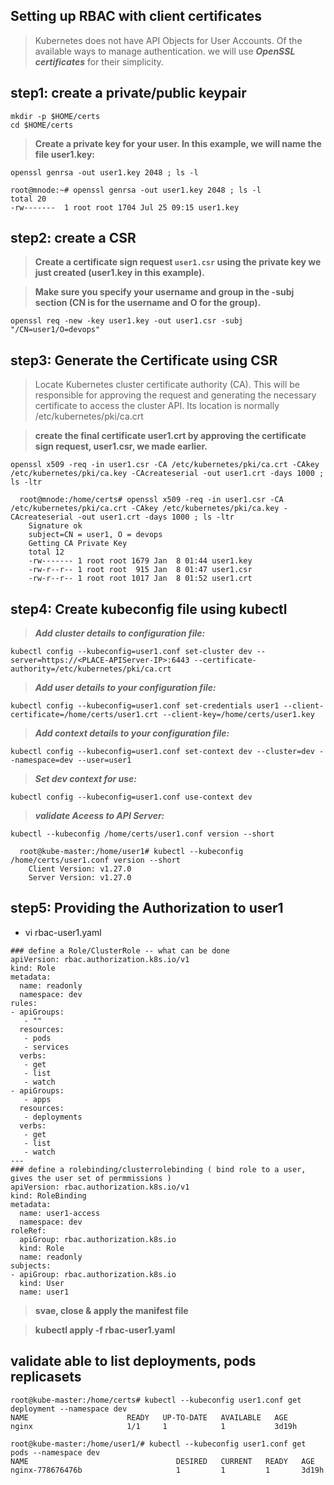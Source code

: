 ## Setting up RBAC with client certificates

> Kubernetes does not have API Objects for User Accounts. Of the available ways to manage authentication. we will use ***OpenSSL certificates*** for their simplicity. 

## step1: create a private/public keypair 

```
mkdir -p $HOME/certs
cd $HOME/certs
```

> **Create a private key for your user. In this example, we will name the file user1.key:**

`openssl genrsa -out user1.key 2048 ; ls -l`

```
root@mnode:~# openssl genrsa -out user1.key 2048 ; ls -l 
total 20
-rw-------  1 root root 1704 Jul 25 09:15 user1.key

```
## step2: create a CSR

> **Create a certificate sign request `user1.csr` using the private key we just created (user1.key in this example).** 

> **Make sure you specify your username and group in the -subj section (CN is for the username and O for the group).**

   `openssl req -new -key user1.key -out user1.csr -subj "/CN=user1/O=devops"`

## step3: Generate the Certificate using CSR 

> Locate Kubernetes cluster certificate authority (CA). This will be responsible for approving the request and generating the necessary certificate to access the cluster API. Its location is normally /etc/kubernetes/pki/ca.crt

> **create the final certificate user1.crt by approving the certificate sign request, user1.csr, we made earlier.**
  
  `openssl x509 -req -in user1.csr -CA /etc/kubernetes/pki/ca.crt -CAkey /etc/kubernetes/pki/ca.key -CAcreateserial -out user1.crt -days 1000 ; ls -ltr`


```
  root@mnode:/home/certs# openssl x509 -req -in user1.csr -CA /etc/kubernetes/pki/ca.crt -CAkey /etc/kubernetes/pki/ca.key -CAcreateserial -out user1.crt -days 1000 ; ls -ltr
	Signature ok
	subject=CN = user1, O = devops
	Getting CA Private Key
	total 12
	-rw------- 1 root root 1679 Jan  8 01:44 user1.key
	-rw-r--r-- 1 root root  915 Jan  8 01:47 user1.csr
	-rw-r--r-- 1 root root 1017 Jan  8 01:52 user1.crt
```

## step4: Create kubeconfig file using kubectl 

> ***Add cluster details to configuration file:***
 
  `kubectl config --kubeconfig=user1.conf set-cluster dev --server=https://<PLACE-APIServer-IP>:6443 --certificate-authority=/etc/kubernetes/pki/ca.crt`

> ***Add user details to your configuration file:***
 
  `kubectl config --kubeconfig=user1.conf set-credentials user1 --client-certificate=/home/certs/user1.crt --client-key=/home/certs/user1.key`

> ***Add context details to your configuration file:***
 
  `kubectl config --kubeconfig=user1.conf set-context dev --cluster=dev --namespace=dev --user=user1`
  
> ***Set dev context for use:***

  `kubectl config --kubeconfig=user1.conf use-context dev`
  
> ***validate Aceess to API Server:***

  `kubectl --kubeconfig /home/certs/user1.conf version --short`

``` 
  root@kube-master:/home/user1# kubectl --kubeconfig /home/certs/user1.conf version --short
	Client Version: v1.27.0
	Server Version: v1.27.0
```

## step5: Providing the Authorization to user1

* vi rbac-user1.yaml 

```
### define a Role/ClusterRole -- what can be done 
apiVersion: rbac.authorization.k8s.io/v1
kind: Role
metadata:
  name: readonly
  namespace: dev
rules:
- apiGroups:
   - ""
  resources:
   - pods
   - services
  verbs:
   - get
   - list
   - watch
- apiGroups:
   - apps
  resources:
   - deployments
  verbs:
   - get
   - list
   - watch
---
### define a rolebinding/clusterrolebinding ( bind role to a user, gives the user set of permmissions )
apiVersion: rbac.authorization.k8s.io/v1
kind: RoleBinding
metadata:
  name: user1-access
  namespace: dev
roleRef:
  apiGroup: rbac.authorization.k8s.io
  kind: Role
  name: readonly
subjects:
- apiGroup: rbac.authorization.k8s.io
  kind: User
  name: user1
```

> **svae, close & apply the manifest file**

> **kubectl apply -f rbac-user1.yaml**


## validate able to list deployments, pods replicasets 

```
root@kube-master:/home/certs# kubectl --kubeconfig user1.conf get deployment --namespace dev
NAME                      READY   UP-TO-DATE   AVAILABLE   AGE
nginx                     1/1     1            1           3d19h
```

```
root@kube-master:/home/user1/# kubectl --kubeconfig user1.conf get pods --namespace dev
NAME                                 DESIRED   CURRENT   READY   AGE
nginx-778676476b                     1         1         1       3d19h
```
